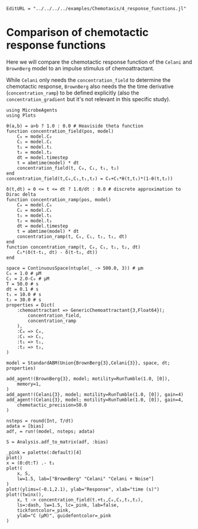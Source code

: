 ```@meta
EditURL = "../../../../examples/Chemotaxis/4_response_functions.jl"
```

# Comparison of chemotactic response functions

Here we will compare the chemotactic response function of the `Celani`
and `BrownBerg` model to an impulse stimulus of chemoattractant.

While `Celani` only needs the `concentration_field` to determine the
chemotactic response, `BrownBerg` also needs the the time derivative (`concentration_ramp`)
to be defined explicitly (also the `concentration_gradient` but it's not relevant in this specific study).

````@example 4_response_functions
using MicrobeAgents
using Plots

θ(a,b) = a>b ? 1.0 : 0.0 # Heaviside theta function
function concentration_field(pos, model)
    C₀ = model.C₀
    C₁ = model.C₁
    t₁ = model.t₁
    t₂ = model.t₂
    dt = model.timestep
    t = abmtime(model) * dt
    concentration_field(t, C₀, C₁, t₁, t₂)
end
concentration_field(t,C₀,C₁,t₁,t₂) = C₀+C₁*θ(t,t₁)*(1-θ(t,t₂))

δ(t,dt) = 0 <= t <= dt ? 1.0/dt : 0.0 # discrete approximation to Dirac delta
function concentration_ramp(pos, model)
    C₀ = model.C₀
    C₁ = model.C₁
    t₁ = model.t₁
    t₂ = model.t₂
    dt = model.timestep
    t = abmtime(model) * dt
    concentration_ramp(t, C₀, C₁, t₁, t₂, dt)
end
function concentration_ramp(t, C₀, C₁, t₁, t₂, dt)
    C₁*(δ(t-t₁, dt) - δ(t-t₂, dt))
end

space = ContinuousSpace(ntuple(_ -> 500.0, 3)) # μm
C₀ = 1.0 # μM
C₁ = 2.0-C₀ # μM
T = 50.0 # s
dt = 0.1 # s
t₁ = 10.0 # s
t₂ = 30.0 # s
properties = Dict(
    :chemoattractant => GenericChemoattractant{3,Float64}(;
        concentration_field,
        concentration_ramp
    ),
    :C₀ => C₀,
    :C₁ => C₁,
    :t₁ => t₁,
    :t₂ => t₂,
)

model = StandardABM(Union{BrownBerg{3},Celani{3}}, space, dt; properties)

add_agent!(BrownBerg{3}, model; motility=RunTumble(1.0, [0]),
    memory=1,
)
add_agent!(Celani{3}, model; motility=RunTumble(1.0, [0]), gain=4)
add_agent!(Celani{3}, model; motility=RunTumble(1.0, [0]), gain=4,
    chemotactic_precision=50.0
)

nsteps = round(Int, T/dt)
adata = [bias]
adf, = run!(model, nsteps; adata)

S = Analysis.adf_to_matrix(adf, :bias)

_pink = palette(:default)[4]
plot()
x = (0:dt:T) .- t₁
plot!(
    x, S,
    lw=1.5, lab=["BrownBerg" "Celani" "Celani + Noise"]
)
plot!(ylims=(-0.1,2.1), ylab="Response", xlab="time (s)")
plot!(twinx(),
    x, t -> concentration_field(t.+t₁,C₀,C₁,t₁,t₂),
    ls=:dash, lw=1.5, lc=_pink, lab=false,
    tickfontcolor=_pink,
    ylab="C (μM)", guidefontcolor=_pink
)
````

